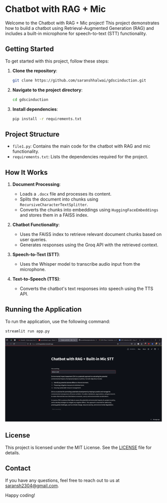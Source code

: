 # Chatbot with RAG + Mic

Welcome to the Chatbot with RAG + Mic project! This project demonstrates how to build a chatbot using Retrieval-Augmented Generation (RAG) and includes a built-in microphone for speech-to-text (STT) functionality.

## Getting Started

To get started with this project, follow these steps:

1. **Clone the repository**:
    ```bash
    git clone https://github.com/saranshhalwai/gdscinduction.git
    ```
2. **Navigate to the project directory**:
    ```bash
    cd gdscinduction
    ```
3. **Install dependencies**:
    ```bash
    pip install -r requirements.txt
    ```

## Project Structure

- `file1.py`: Contains the main code for the chatbot with RAG and mic functionality.
- `requirements.txt`: Lists the dependencies required for the project.

## How It Works

1. **Document Processing**:
    - Loads a `.docx` file and processes its content.
    - Splits the document into chunks using `RecursiveCharacterTextSplitter`.
    - Converts the chunks into embeddings using `HuggingFaceEmbeddings` and stores them in a FAISS index.

2. **Chatbot Functionality**:
    - Uses the FAISS index to retrieve relevant document chunks based on user queries.
    - Generates responses using the Groq API with the retrieved context.

3. **Speech-to-Text (STT)**:
    - Uses the Whisper model to transcribe audio input from the microphone.

4. **Text-to-Speech (TTS)**:
    - Converts the chatbot's text responses into speech using the TTS API.

## Running the Application

To run the application, use the following command:
```bash
streamlit run app.py
```
![App Screenshot](images\scnshot1.png)
## License

This project is licensed under the MIT License. See the [LICENSE](LICENSE.md) file for details.

## Contact

If you have any questions, feel free to reach out to us at [saransh2304@gmail.com](mailto:saransh2304@gmail.com).

Happy coding!